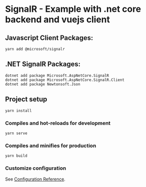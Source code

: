 # SignalR - Example with .net core backend and vuejs client

## Javascript Client Packages:

```
yarn add @microsoft/signalr
```

## .NET SignalR Packages:
```
dotnet add package Microsoft.AspNetCore.SignalR
dotnet add package Microsoft.AspNetCore.SignalR.Client
dotnet add package Newtonsoft.Json
```

## Project setup
```
yarn install
```

### Compiles and hot-reloads for development
```
yarn serve
```

### Compiles and minifies for production
```
yarn build
```

### Customize configuration
See [Configuration Reference](https://cli.vuejs.org/config/).
